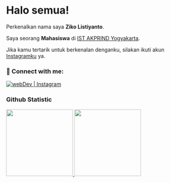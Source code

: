# Halo semua! 
 
Perkenalkan nama saya **Ziko Listiyanto**.<br>
 
Saya seorang **Mahasiswa** di [IST AKPRIND Yogyakarta](https://www.akprind.ac.id/).<br>
 
Jika kamu tertarik untuk berkenalan denganku, silakan ikuti akun [Instagramku](https://www.instagram.com/zeeqo_0/) ya.

### 🤝 Connect with me:

[<img alt="webDev | Instagram" src="https://img.shields.io/badge/instagram-E4405F.svg?&style=for-the-badge&logo=instagram&logoColor=white" />][instagram]
 
### Github Statistic
<p align="left">
<a href="https://github.com/zikolistiyanto">
  <img height="180em" src="https://github-readme-stats-eight-theta.vercel.app/api?username=zikolistiyanto&show_icons=true&theme=algolia&include_all_commits=true&count_private=true"/>
  <img height="180em" src="https://github-readme-stats-eight-theta.vercel.app/api/top-langs/?username=zikolistiyanto&layout=compact&langs_count=8&theme=algolia"/>
</a>
</p>


[instagram]: https://instagram.com/Zeeqo_0
